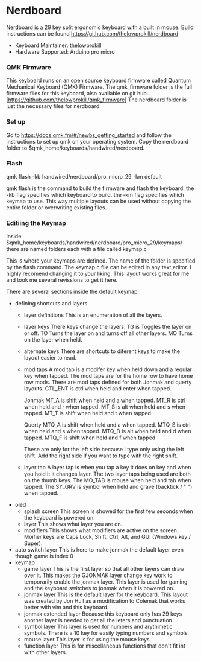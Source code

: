# Nerdboard #

Nerdboard is a 29 key split ergonomic keyboard with a built in mouse.
Build instructions can be found https://github.com/thelowprokill/nerdboard
* Keyboard Maintainer: [thelowprokill](https://github.com/thelowprokill)
* Hardware Supported: Arduino pro micro

### QMK Firmware ###
This keyboard runs on an open source keyboard firmware called Quantum Mechanical Keyboard (QMK) Firmware.
The qmk_firmware folder is the full firmware files for this keyboard, also available on git hub. [https://github.com/thelowprokill/qmk_firmware]
The nerdboard folder is just the necessary files for nerdboard.


### Set up ###
Go to https://docs.qmk.fm/#/newbs_getting_started and follow the instructions to set up qmk on your operating system.
Copy the nerdboard folder to $qmk_home/keyboards/handwired/nerdboard.

### Flash ###
qmk flash -kb handwired/nerdboard/pro_micro_29 -km default

qmk flash is the command to build the firmware and flash the keyboard.
the -kb flag specifies which keyboard to build.
the -km flag specifies which keymap to use.
This way multiple layouts can be used without copying the entire folder or overwriting existing files.

### Editiing the Keymap ###
Inside $qmk_home/keyboards/handwired/nerdboard/pro_micro_29/keymaps/
there are named folders each with a file called keymap.c

This is where your keymaps are defined.
The name of the folder is specified by the flash command.
The keymap.c file can be edited in any text editor.
I highly recomend changing it to your liking. 
This layout works great for me and took me several revissions to get it here.

There are several sections inside the default keymap.
* defining shortcuts and layers
    * layer definitions
        This is an enumeration of all the layers.
    * layer keys
        There keys change the layers.
        TG is Toggles the layer on or off.
        TO Turns the layer on and turns off all other layers.
        MO Turns on the layer when held.
    * alternate keys
        There are shortcuts to diferent keys to make the layout easier to read.
    * mod taps
        A mod tap is a modifer key when held down and a reqular key when tapped.
        The mod taps are for the home row to have home row mods.
        There are mod taps defined for both Jonmak and querty layouts.
        CTL_ENT is ctrl when held and enter when tapped.

        Jonmak
        MT_A is shift when held and a when tapped.
        MT_R is ctrl when held and r when tapped.
        MT_S is alt when held and s when tapped.
        MT_T is shift when held and t when tapped.

        Querty
        MTQ_A is shift when held and a when tapped.
        MTQ_S is ctrl when held and s when tapped.
        MTQ_D is alt when held and d when tapped.
        MTQ_F is shift when held and f when tapped.

        These are only for the left side because I type only using the left shift. 
        Add the right side if you want to type with the right shift.
    * layer tap
        A layer tap is when you tap a key it does on key and when you hold it it changes layer.
        The two layer taps being used are both on the thumb keys.
        The MO_TAB is mouse when held and tab when tapped.
        The SY_GRV is symbol when held and grave (backtick / "\`") when tapped.
* oled
    * splash screen
        This screen is showed for the first few seconds when the keyboard is powered on.
    * layer
        This shows what layer you are on.
    * modifiers
        This shows what modifiers are active on the screen. 
        Moifier keys are Caps Lock, Shift, Ctrl, Alt, and GUI (Windows key / Super).
* auto switch layer
    This is here to make jonmak the default layer even though game is index 0
* keymap
    * game layer
        This is the first layer so that all other layers can draw over it.
        This makes the GJONMAK layer change key work to temporarily enable the jonmak layer.
        This layer is used for gaming and the keyboard switches to jonmak when it is powered on.
    * jonmak layer
        This is the default layer for the keyboard.
        This layout was created by Jon Hull as a modification to Colemak that works better with vim and this keyboard.
    * jonmak extended layer
        Because this keyboard only has 29 keys another layer is needed to get all the leters and punctuation.
    * symbol layer
        This layer is used for numbers and arythimetic symbols.
        There is a 10 key for easily typing numbers and symbols.
    * mouse layer
        This layer is for using the mouse keys. 
    * function layer
        This is for miscellaneous functions that don't fit int with other layers.
